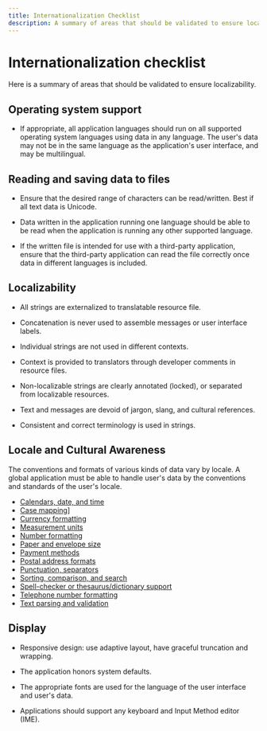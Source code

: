 ```yaml
---
title: Internationalization Checklist
description: A summary of areas that should be validated to ensure localizability.
---
```


# Internationalization checklist

Here is a summary of areas that should be validated to ensure localizability.

## Operating system support

* If appropriate, all application languages should run on all supported operating system languages using data in any language.
 The user's data may not be in the same language as the application's user interface, and may be multilingual.

## Reading and saving data to files

* Ensure that the desired range of characters can be read/written. Best if all text data is Unicode.

* Data written in the application running one language should be able to be read when the application is running any other supported language.

* If the written file is intended for use with a third-party application, ensure that the third-party application can read the file correctly once data in different languages is included.

## Localizability

* All strings are externalized to translatable resource file.

* Concatenation is never used to assemble messages or user interface labels.

* Individual strings are not used in different contexts.

* Context is provided to translators through developer comments in resource files.

* Non-localizable strings are clearly annotated (locked), or separated from localizable resources.

* Text and messages are devoid of jargon, slang, and cultural references.

* Consistent and correct terminology is used in strings.

## Locale and Cultural Awareness

The conventions and formats of various kinds of data vary by locale.
A global application must be able to handle user's data by the conventions and standards of the user's locale.

* [Calendars, date, and time](../locale/calendar-date-time.md)
* [Case mapping](../text/case-mapping.md)]
* [Currency formatting](../locale/currency-formats.md)
* [Measurement units](../locale/measurement-units.md)
* [Number formatting](../locale/number-formatting.md)
* [Paper and envelope size](../locale/paper-size.md)
* [Payment methods](../internationalization/payment-methods.md)
* [Postal address formats](../locale/addresses.md)
* [Punctuation, separators](../internationalization/punctuation-separators.md)
* [Sorting, comparison, and search](../locale/sorting-and-string-comparison.md)
* [Spell-checker or thesaurus/dictionary support](../locale/dictionaries-spelling.md)
* [Telephone number formatting](../locale/telephone-numbers.md)
* [Text parsing and validation](../text/parsing-input.md)

## Display

* Responsive design: use adaptive layout, have graceful truncation and wrapping.

* The application honors system defaults.

* The appropriate fonts are used for the language of the user interface and user's data.

* Applications should support any keyboard and Input Method editor (IME).

